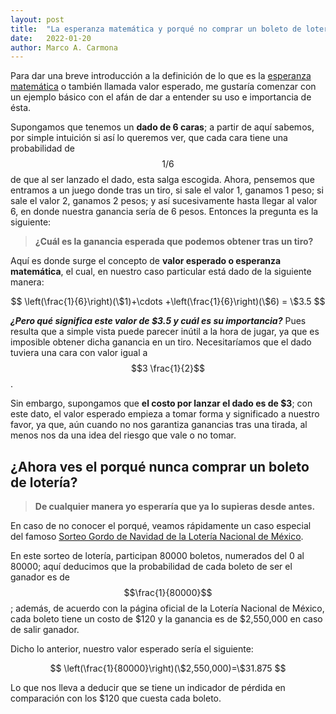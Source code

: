 ```yaml
---
layout: post
title:  "La esperanza matemática y porqué no comprar un boleto de lotería"
date:   2022-01-20
author: Marco A. Carmona
---
```


Para dar una breve introducción a la definición de lo que es la [esperanza matemática](https://es.wikipedia.org/wiki/Esperanza_(matem%C3%A1tica)) o también llamada valor esperado, me gustaría comenzar con un ejemplo básico con el afán de dar a entender su uso e importancia de ésta.

Supongamos que tenemos un **dado de 6 caras**; a partir de aquí sabemos, por simple intuición si así lo queremos ver, que cada cara tiene una probabilidad de $$1 / 6$$ de que al ser lanzado el dado, esta salga escogida. Ahora, pensemos que entramos a un juego donde tras un tiro, si sale el valor 1, ganamos 1 peso; si sale el valor 2, ganamos 2 pesos; y así sucesivamente hasta llegar al valor 6, en donde nuestra ganancia sería de 6 pesos. Entonces la pregunta es la siguiente:

> **¿Cuál es la ganancia esperada que podemos obtener tras un tiro?**

Aquí es donde surge el concepto de **valor esperado o esperanza matemática**, el cual, en nuestro caso particular está dado de la siguiente manera:

$$
\left(\frac{1}{6}\right)(\$1)+\cdots +\left(\frac{1}{6}\right)(\$6) = \$3.5
$$

***¿Pero qué significa este valor de \$3.5 y cuál es su importancia?*** Pues resulta que a simple vista puede parecer inútil a la hora de jugar, ya que es imposible obtener dicha ganancia en un tiro. Necesitaríamos que el dado tuviera una cara con valor igual a $$3 \frac{1}{2}$$.

Sin embargo, supongamos que **el costo por lanzar el dado es de \$3**; con este dato, el valor esperado empieza a tomar forma y significado a nuestro favor, ya que, aún cuando no nos garantiza ganancias tras una tirada, al menos nos da una idea del riesgo que vale o no tomar.

## ¿Ahora ves el porqué nunca comprar un boleto de lotería?

> **De cualquier manera yo esperaría que ya lo supieras desde antes.**

En caso de no conocer el porqué, veamos rápidamente un caso especial del famoso [Sorteo Gordo de Navidad de la Lotería Nacional de México](http://www.lotenal.gob.mx/Comercial/gordo.html).

En este sorteo de lotería, participan 80000 boletos, numerados del 0 al 80000; aquí deducimos que la probabilidad de cada boleto de ser el ganador es de $$\frac{1}{80000}$$; además, de acuerdo con la página oficial de la Lotería Nacional de México, cada boleto tiene un costo de \$120 y la ganancia es de \$2,550,000 en caso de salir ganador.

Dicho lo anterior, nuestro valor esperado sería el siguiente:

$$
\left(\frac{1}{80000}\right)(\$2,550,000)=\$31.875
$$

Lo que nos lleva a deducir que se tiene un indicador de pérdida en comparación con los \$120 que cuesta cada boleto.